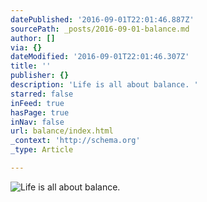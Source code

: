 ```yaml
---
datePublished: '2016-09-01T22:01:46.887Z'
sourcePath: _posts/2016-09-01-balance.md
author: []
via: {}
dateModified: '2016-09-01T22:01:46.307Z'
title: ''
publisher: {}
description: 'Life is all about balance. '
starred: false
inFeed: true
hasPage: true
inNav: false
url: balance/index.html
_context: 'http://schema.org'
_type: Article

---
```

![Life is all about balance. ](https://the-grid-user-content.s3-us-west-2.amazonaws.com/ecc21908-94a0-4f90-bf32-b6d457647bc4.jpg)